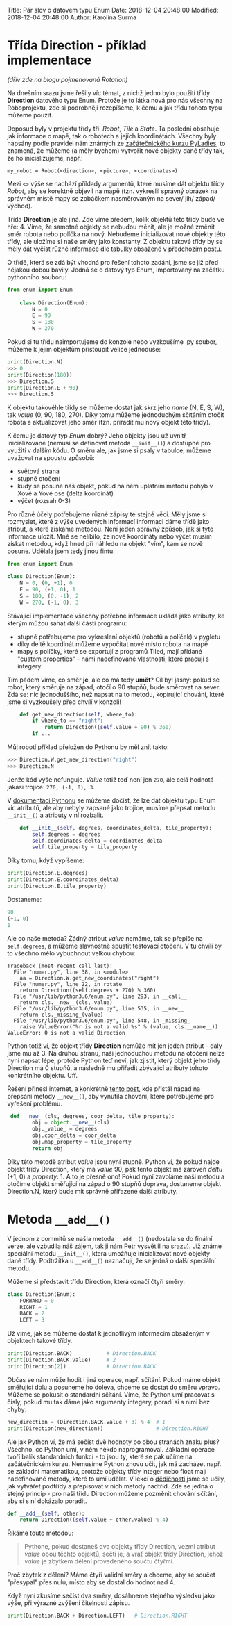 Title: Pár slov o datovém typu Enum
Date: 2018-12-04 20:48:00
Modified: 2018-12-04 20:48:00
Author: Karolina Surma


# Třída Direction - příklad implementace
_(dřív zde na blogu pojmenovaná Rotation)_

Na dnešním srazu jsme řešily víc témat, z nichž jedno bylo použití třídy **Direction** datového typu Enum. Protože je to látka nová pro nás všechny na Roboprojektu, zde si podrobněji rozepíšeme, k čemu a jak třídu tohoto typu můžeme použít.

Doposud byly v projektu třídy tři: *Robot*, *Tile* a *State*. Ta poslední obsahuje jak informace o mapě, tak o robotech a jejích koordinátách. Všechny byly napsány podle pravidel nám známých ze [začátečnického kurzu PyLadies](https://naucse.python.cz/course/pyladies/beginners/class/), to znamená, že můžeme (a měly bychom) vytvořit nové objekty dané třídy tak, že ho inicializujeme, např.:

`my_robot = Robot(<direction>, <picture>, <coordinates>)`

Mezi `<>`  výše se nachází příklady argumentů, které musíme dát objektu třídy *Robot*, aby se korektně objevil na mapě (tzn. vykreslil správný obrázek na správném místě mapy se zobáčkem nasměrovaným na sever/ jih/ západ/ východ). 

Třída **Direction** je ale jiná. Zde víme předem, kolik objektů této třídy bude ve hře: 4. Víme, že samotné objekty se nebudou měnit, ale je možné změnit směr robota nebo políčka na nový. Nebudeme inicializovat nové objekty této třídy, ale uložíme si naše směry jako konstanty. Z objektu takové třídy by se měly dát vyčíst různé informace dle tabulky obsažené v [předchozím postu](https://roboprojekt.pyladies.cz/devaty-sraz-upravujeme-navrhujeme). 

O třídě, která se zdá být vhodná pro řešení tohoto zadání, jsme se již před nějakou dobou bavily. Jedná se o datový typ Enum, importovaný na začátku pythonního souboru:

```python
from enum import Enum 
        
    class Direction(Enum):
        N = 0
        E = 90
        S = 180
        W = 270
```
Pokud si tu třídu naimportujeme do konzole nebo vyzkoušíme .py soubor, můžeme k jejím objektům přistoupit velice jednoduše:

```python
print(Direction.N)
>>> 0
print(Direction(180))
>>> Direction.S
print(Direction.E + 90)
>>> Direction.S
```
K objektu takovéhle třídy se můžeme dostat jak skrz jeho _name_ (N, E, S, W), tak _value_ (0, 90, 180, 270). 
Díky tomu můžeme jednoduchým sčítáním otočit robota a aktualizovat jeho směr (tzn. přiřadit mu nový objekt této třídy).

K čemu je datový typ *Enum* dobrý? Jeho objekty jsou už uvnitř inicializované (nemusí se definovat metoda `__init__()`) a dostupné pro využití v dalším kódu. 
O směru ale, jak jsme si psaly v tabulce, můžeme uvažovat na spoustu způsobů: 
- světová strana
- stupně otočení
- kudy se posune náš objekt, pokud na něm uplatním metodu pohyb v Xové a Yové ose (delta koordinát) 
- výčet (rozsah 0-3)

Pro různé účely potřebujeme různé zápisy té stejné věci. Měly jsme si rozmyslet, které z výše uvedených informací informaci dáme třídě jako atribut, a které získáme metodou. Není jeden správný způsob, jak si tyto informace uložit. Mně se nelíbilo, že nové koordináty nebo výčet musím získat metodou, když hned při náhledu na objekt "vím", kam se nově posune. Udělala jsem tedy jinou fintu:

```python
from enum import Enum 

class Direction(Enum):
    N = 0, (0, +1), 0
    E = 90, (+1, 0), 1
    S = 180, (0, -1), 2
    W = 270, (-1, 0), 3
```

Stávající implementace všechny potřebné informace ukládá jako atributy, ke kterým můžou sahat další části programu:
- stupně potřebujeme pro vykreslení objektů (robotů a políček) v pygletu
- díky deltě koordinát můžeme vypočítat nové místo robota na mapě
- mapy s políčky, které se exportují z programů Tiled, mají přidané "custom properties" - námi nadefinované vlastnosti, které pracují s integery.

Tím pádem víme, co směr **je**, ale co má tedy **umět**? 
Cíl byl jasný: pokud se robot, který směruje na západ, otočí o 90 stupňů, bude směrovat na sever. Zdá se: nic jednoduššího, než napsat na to metodu, kopírující chování, které jsme si vyzkoušely před chvílí v konzoli! 
```python
    def get_new_direction(self, where_to):
        if where_to == "right":
            return Direction((self.value + 90) % 360)
        if ...
```
Můj robotí příklad přeložen do Pythonu by měl znít takto:

```python
>>> Direction.W.get_new_direction("right")
>>> Direction.N
```

Jenže kód výše nefunguje. *Value* totiž teď není jen `270`, ale celá hodnotá - jakási trojice: `270, (-1, 0), 3`.

V [dokumentaci Pythonu](https://docs.python.org/3/library/enum.html#planet) se můžeme dočíst, že lze dát objektu typu Enum víc atributů, ale aby nebyly zapsané jako trojice, musíme přepsat metodu `__init__()` a atributy v ní rozbalit. 

```python
    def __init__(self, degrees, coordinates_delta, tile_property):
        self.degrees = degrees
        self.coordinates_delta = coordinates_delta
        self.tile_property = tile_property
```

Díky tomu, když vypíšeme:

```python
print(Direction.E.degrees)
print(Direction.E.coordinates_delta)
print(Direction.E.tile_property)
``` 
Dostaneme:
```python
90
(+1, 0)
1
```

Ale co naše metoda? Žádný atribut *value* nemáme, tak se přepíše na `self.degrees`, a můžeme slavnostně spustit testovací otočení. V tu chvíli by to všechno mělo vybuchnout velkou chybou:

```
Traceback (most recent call last):
  File "numer.py", line 38, in <module>
    aa = Direction.W.get_new_coordinates("right")
  File "numer.py", line 22, in rotate
    return Direction((self.degrees + 270) % 360)
  File "/usr/lib/python3.6/enum.py", line 293, in __call__
    return cls.__new__(cls, value)
  File "/usr/lib/python3.6/enum.py", line 535, in __new__
    return cls._missing_(value)
  File "/usr/lib/python3.6/enum.py", line 548, in _missing_
    raise ValueError("%r is not a valid %s" % (value, cls.__name__))
ValueError: 0 is not a valid Direction 
```
Python totiž ví, že objekt třídy **Direction** nemůže mít jen jeden atribut - daly jsme mu až 3. Na druhou stranu, naši jednoduchou metodu na otočení nelze nyní napsat lépe, protože Python teď neví, jak zjistit, který objekt jeho třídy Direction má 0 stupňů, a následně mu přiřadit zbývající atributy tohoto konkrétního objektu. Uff.

Řešení přinesl internet, a konkrétně [tento post](http://xion.io/post/code/python-enums-are-ok.html), kde přistál nápad na přepsání metody `__new__()`, aby vynutila chování, které potřebujeme pro vyřešení problému.

```python
 def __new__(cls, degrees, coor_delta, tile_property):
        obj = object.__new__(cls)
        obj._value_ = degrees
        obj.coor_delta = coor_delta
        obj.map_property = tile_property
        return obj
```
        
Díky této metodě atribut *value* jsou nyní stupně. Python ví, že pokud najde objekt třídy Direction, který má *value* 90, pak tento objekt má zároveň *deltu* (+1, 0) a *property*: 1. A to je přesně ono!
Pokud nyní zavoláme naši metodu a otočíme objekt směřující na západ o 90 stupňů doprava, dostaneme objekt Direction.N, který bude mít správně přiřazené další atributy. 



# Metoda `__add__()`

V jednom z commitů se našla metoda `__add__()` (nedostala se do finální verze, ale vzbudila náš zájem, tak ji nám Petr vysvětlil na srazu).
Již známe speciální metodu `__init__()`, která umožňuje inicializovat nové objekty dané třídy. Podtržítka u `__add__()` naznačují, že se jedná o další speciální metodu.

Můžeme si představit třídu Direction, která označí čtyři směry:

```python
class Direction(Enum):
    FORWARD = 0
    RIGHT = 1
    BACK = 2
    LEFT = 3 
```

Už víme, jak se můžeme dostat k jednotlivým informacím obsaženým v objektech takové třídy.

```python
print(Direction.BACK)   		# Direction.BACK
print(Direction.BACK.value)     # 2
print(Direction(2))     		# Direction.BACK
```

Občas se nám může hodit i jiná operace, např. sčítání. Pokud máme objekt směřující dolu a posuneme ho doleva, chceme se dostat do směru vpravo. 
Můžeme se pokusit o standardní sčítání. Víme, že Python umí pracovat s čísly, pokud mu tak dáme jako argumenty integery, poradí si s nimi bez chyby:

```python
new_direction = (Direction.BACK.value + 3) % 4  # 1
print(Direction(new_direction)) 				# Direction.RIGHT
```

Ale jak Python ví, že má sečíst dvě hodnoty po obou stranách znaku plus? Všechno, co Python umí, v něm někdo naprogramoval. Základní operace tvoří balík standardních funkcí - to jsou ty, které se pak učíme na začátečnickém kurzu. Nemusíme Python znovu učit, jak má zacházet např. se základní matematikou, protože objekty třídy integer nebo float mají nadefinované metody, které to umí udělat. 
V lekci o [dědičnosti](https://naucse.python.cz/course/pyladies/beginners/inheritance/) jsme se učily, jak vytvářet podtřídy a přepisovat v nich metody nadtříd. Zde se jedná o stejný princip - pro naši třídu Direction můžeme pozměnit chování sčítání, aby si s ní dokázalo poradit.

```python 
def __add__(self, other):
    return Direction((self.value + other.value) % 4)
```

Říkáme touto metodou: 

> Pythone, pokud dostaneš dva objekty třídy Direction, vezmi atribut
> *value* obou těchto objektů, sečti je, a vrať objekt třídy Direction, jehož *value* je zbytkem dělení provedeného součtu čtyřmi. 

Proč zbytek z dělení? Máme čtyři validní směry a chceme, aby se součet "přesypal" přes nulu, místo aby se dostal do hodnot nad 4.

Když nyní zkusíme sečíst dva směry, dosáhneme stejného výsledku jako výše, při výrazné zvýšení čitelnosti zápisu. 

```python
print(Direction.BACK + Direction.LEFT)   # Direction.RIGHT
```
